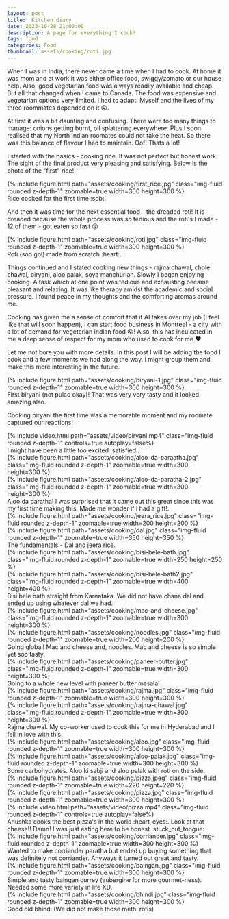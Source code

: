 ```yaml
---
layout: post
title:  Kitchen diary
date: 2023-10-28 21:00:00
description: A page for everything I cook!
tags: food
categories: Food
thumbnail: assets/cooking/roti.jpg
---
```

When I was in India, there never came a time when I had to cook. At home it was mom and at work it was either
office food, swiggy/zomato or our house help. Also, good vegetarian food was always readily available and cheap.
But all that changed when I came to Canada. The food was expensive and vegetarian options very limited. I had to adapt.
Myself and the lives of my three roommates depended on it :stuck_out_tongue_winking_eye:.

At first it was a bit daunting and confusing. There were too many things to manage: onions getting burnt, oil splattering everywhere. Plus I soon realised that my North Indian roomates could not take the heat.
So there was this balance of flavour I had to maintain. Oof! Thats a lot!

I started with the basics - cooking rice. It was not perfect but honest work. The sight of the final product very pleasing and satisfying. Below is the photo of the "first" rice!
<div class="row mt-3">
    <div class="col-sm mt-3 mt-md-0 text-center">
        {% include figure.html path="assets/cooking/first_rice.jpg" class="img-fluid rounded z-depth-1" zoomable=true width=300 height=300 %}
    </div>
</div>
<div class="caption">
    Rice cooked for the first time :sob:.
</div>

And then it was time for the next essential food - the dreaded roti! It is dreaded because the whole process was so
tedious and the roti's I made - 12 of them - got eaten so fast :cry:

<div class="row mt-3">
    <div class="col-sm mt-3 mt-md-0 text-center">
        {% include figure.html path="assets/cooking/roti.jpg" class="img-fluid rounded z-depth-1" zoomable=true width=300 height=300 %}
    </div>
</div>
<div class="caption">
    Roti (soo gol) made from scratch :heart:.
</div>

Things continued and I stated cooking new things - rajma chawal, chole chawal, biryani, aloo palak, soya manchurian. Slowly I began enjoying cooking. A task which at one point was tedious and exhausting became pleasant and relaxing. It was like therapy amidst the academic and social pressure. I found peace in my thoughts and the comforting aromas around me.

Cooking has given me a sense of comfort that if AI takes over my job (I feel like that will soon happen), I can start food business in Montreal - a city with a lot of demand for vegetarian indian food :stuck_out_tongue_closed_eyes:! Also, this has inculcated in me a deep sense of respect for my mom who used to cook for me :heart:

Let me not bore you with more details. In this post I will be adding the food I cook and a few moments we had along the way. I might group them and make this more interesting in the future.
<div class="row mt-3">
    <div class="col-sm mt-3 mt-md-0 text-center">
        {% include figure.html path="assets/cooking/biryani-1.jpg" class="img-fluid rounded z-depth-1" zoomable=true width=300 height=300 %}
    </div>
</div>
<div class="caption">
    First biryani (not pulao okay)! That was very very tasty and it looked amazing also.
</div>

Cooking biryani the first time was a memorable moment and my roomate captured our reactions!

<div class="row mt-3">
    <div class="col-sm mt-3 mt-md-0 text-center">
        {% include video.html path="assets/video/biryani.mp4" class="img-fluid rounded z-depth-1" controls=true autoplay=false%}
    </div>
</div>
<div class="caption">
    I might have been a little too excited :satisfied:.
</div>

<div class="row mt-3">
    <div class="col-sm mt-3 mt-md-0 text-center">
        {% include figure.html path="assets/cooking/aloo-da-paraatha.jpg" class="img-fluid rounded z-depth-1" zoomable=true width=300 height=300 %}
    </div>
    <div class="col-sm mt-3 mt-md-0 text-center">
        {% include figure.html path="assets/cooking/aloo-da-paratha-2.jpg" class="img-fluid rounded z-depth-1" zoomable=true width=300 height=300 %}
    </div>
</div>
<div class="caption">
    Aloo da paratha! I was surprised that it came out this great since this was my first time making this. Made me wonder if I had a gift!.
</div>

<div class="row mt-3">
    <div class="col-sm mt-3 mt-md-0 text-center">
        {% include figure.html path="assets/cooking/jeera_rice.jpg" class="img-fluid rounded z-depth-1" zoomable=true width=200 height=200 %}
    </div>
    <div class="col-sm mt-3 mt-md-0 text-center">
        {% include figure.html path="assets/cooking/dal.jpg" class="img-fluid rounded z-depth-1" zoomable=true width=350 height=350 %}
    </div>
</div>
<div class="caption">
    The fundamentals - Dal and jeera rice.
</div>

<div class="row mt-3">
    <div class="col-sm mt-3 mt-md-0 text-center">
        {% include figure.html path="assets/cooking/bisi-bele-bath.jpg" class="img-fluid rounded z-depth-1" zoomable=true width=250 height=250 %}
    </div>
    <div class="col-sm mt-3 mt-md-0 text-center">
        {% include figure.html path="assets/cooking/bisi-bele-bath2.jpg" class="img-fluid rounded z-depth-1" zoomable=true width=400 height=400 %}
    </div>
</div>
<div class="caption">
    Bisi bele bath straight from Karnataka. We did not have chana dal and ended up using whatever dal we had. 
</div>

<div class="row mt-3">
    <div class="col-sm mt-3 mt-md-0 text-center">
        {% include figure.html path="assets/cooking/mac-and-cheese.jpg" class="img-fluid rounded z-depth-1" zoomable=true width=300 height=300 %}
    </div>
    <div class="col-sm mt-3 mt-md-0 text-center">
        {% include figure.html path="assets/cooking/noodles.jpg" class="img-fluid rounded z-depth-1" zoomable=true width=200 height=200 %}
    </div>
</div>
<div class="caption">
    Going global! Mac and cheese and, noodles. Mac and cheese is so simple yet soo tasty.
</div>

<div class="row mt-3">
    <div class="col-sm mt-3 mt-md-0 text-center">
        {% include figure.html path="assets/cooking/paneer-butter.jpg" class="img-fluid rounded z-depth-1" zoomable=true width=300 height=300 %}
    </div>
</div>
<div class="caption">
    Going to a whole new level with paneer butter masala!
</div>

<div class="row mt-3">
    <div class="col-sm mt-3 mt-md-0 text-center">
        {% include figure.html path="assets/cooking/rajma.jpg" class="img-fluid rounded z-depth-1" zoomable=true width=300 height=300 %}
    </div>
    <div class="col-sm mt-3 mt-md-0 text-center">
        {% include figure.html path="assets/cooking/rajma-chawal.jpg" class="img-fluid rounded z-depth-1" zoomable=true width=300 height=300 %}
    </div>
</div>
<div class="caption">
    Rajma chawal. My co-worker used to cook this for me in Hyderabad and I fell in love with this. 
</div>

<div class="row mt-3">
    <div class="col-sm mt-3 mt-md-0 text-center">
        {% include figure.html path="assets/cooking/aloo.jpg" class="img-fluid rounded z-depth-1" zoomable=true width=300 height=300 %}
    </div>
    <div class="col-sm mt-3 mt-md-0 text-center">
        {% include figure.html path="assets/cooking/aloo-palak.jpg" class="img-fluid rounded z-depth-1" zoomable=true width=300 height=300 %}
    </div>
</div>
<div class="caption">
    Some carbohydrates. Aloo ki sabji and aloo palak with roti on the side.
</div>

<div class="row mt-3">
    <div class="col-sm mt-3 mt-md-0 text-center">
        {% include figure.html path="assets/cooking/pizza.jpeg" class="img-fluid rounded z-depth-1" zoomable=true width=220 height=220 %}
    </div>
    <div class="col-sm mt-3 mt-md-0 text-center">
        {% include figure.html path="assets/cooking/pizza.jpg" class="img-fluid rounded z-depth-1" zoomable=true width=300 height=300 %}
    </div>
</div>
<div class="row mt-3">
    <div class="col-sm mt-3 mt-md-0 text-center">
        {% include video.html path="assets/video/pizza.mp4" class="img-fluid rounded z-depth-1" controls=true autoplay=false%}
    </div>
</div>
<div class="caption">
    Anushka cooks the best pizza's in the world :heart_eyes:. Look at that cheese!! Damn! I was just eating here to be honest :stuck_out_tongue:
</div>

<div class="row mt-3">
    <div class="col-sm mt-3 mt-md-0 text-center">
        {% include figure.html path="assets/cooking/corriander.jpg" class="img-fluid rounded z-depth-1" zoomable=true width=300 height=300 %}
    </div>
</div>
<div class="caption">
    Wanted to make corriander paratha but ended up buying something that was definitely not corriander. Anyways it turned out great and tasty.
</div>

<div class="row mt-3">
    <div class="col-sm mt-3 mt-md-0 text-center">
        {% include figure.html path="assets/cooking/baingan.jpg" class="img-fluid rounded z-depth-1" zoomable=true width=300 height=300 %}
    </div>
</div>
<div class="caption">
    Simple and tasty baingan currey (aubergine for more gourmet-ness). Needed some more variety in life XD.
</div>

<div class="row mt-3">
    <div class="col-sm mt-3 mt-md-0 text-center">
        {% include figure.html path="assets/cooking/bhindi.jpg" class="img-fluid rounded z-depth-1" zoomable=true width=300 height=300 %}
    </div>
</div>
<div class="caption">
    Good old bhindi (We did not make those methi rotis)
</div>
